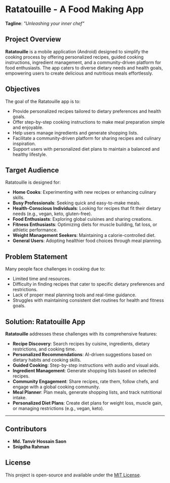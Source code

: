 # Ratatouille - A Food Making App

**Tagline**: *"Unleashing your inner chef"*

## Project Overview

**Ratatouille** is a mobile application (Android) designed to simplify the cooking process by offering personalized recipes, guided cooking instructions, ingredient management, and a community-driven platform for food enthusiasts. The app caters to diverse dietary needs and health goals, empowering users to create delicious and nutritious meals effortlessly.

## Objectives

The goal of the Ratatouille app is to:
- Provide personalized recipes tailored to dietary preferences and health goals.
- Offer step-by-step cooking instructions to make meal preparation simple and enjoyable.
- Help users manage ingredients and generate shopping lists.
- Facilitate a community-driven platform for sharing recipes and culinary inspiration.
- Support users with personalized diet plans to maintain a balanced and healthy lifestyle.

## Target Audience

Ratatouille is designed for:
- **Home Cooks**: Experimenting with new recipes or enhancing culinary skills.
- **Busy Professionals**: Seeking quick and easy-to-make meals.
- **Health-Conscious Individuals**: Looking for recipes that fit their dietary needs (e.g., vegan, keto, gluten-free).
- **Food Enthusiasts**: Exploring global cuisines and sharing creations.
- **Fitness Enthusiasts**: Optimizing diets for muscle building, fat loss, or athletic performance.
- **Weight Management Seekers**: Maintaining a calorie-controlled diet.
- **General Users**: Adopting healthier food choices through meal planning.

## Problem Statement

Many people face challenges in cooking due to:
- Limited time and resources.
- Difficulty in finding recipes that cater to specific dietary preferences and restrictions.
- Lack of proper meal planning tools and real-time guidance.
- Struggles with maintaining consistent diet routines for health and fitness goals.

## Solution: Ratatouille App

**Ratatouille** addresses these challenges with its comprehensive features:
- **Recipe Discovery**: Search recipes by cuisine, ingredients, dietary restrictions, and cooking time.
- **Personalized Recommendations**: AI-driven suggestions based on dietary habits and cooking skills.
- **Guided Cooking**: Step-by-step instructions with audio and visual aids.
- **Ingredient Management**: Generate shopping lists based on selected recipes.
- **Community Engagement**: Share recipes, rate them, follow chefs, and engage with a global cooking community.
- **Meal Planner**: Plan meals, generate shopping lists, and track nutritional intake.
- **Personalized Diet Plans**: Create diet plans for weight loss, muscle gain, or managing restrictions (e.g., vegan, keto).

---

## Contributors

- **Md. Tanvir Hossain Saon** 
- **Snigdha Rahman** 

## License

This project is open-source and available under the [MIT License](LICENSE).
